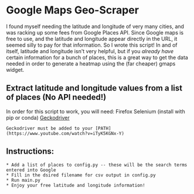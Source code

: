 # Google Maps Geo-Scraper
I found myself needing the latitude and longitude of very many cities, and was racking up some fees from Google Places API. Since Google maps is free to use, and the latitude and longitude appear directly in the URL, it seemed silly to pay for that information. So I wrote this script! In and of itself, latitude and longitude isn't very helpful, but if you *already have* certain information for a bunch of places, this is a great way to get the data needed in order to generate a heatmap using the (far cheaper) gmaps widget. 
## Extract latitude and longitude values from a list of places (No API needed!)

In order for this script to work, you will need:
	Firefox
	Selenium (install with pip or conda)
	[Geckodriver](https://github.com/mozilla/geckodriver/releases/tag/v0.28.0)
	
	Geckodriver must be added to your [PATH](https://www.youtube.com/watch?v=iTyK5KGNx-Y)
	
## Instructions:
	* Add a list of places to config.py -- these will be the search terms entered into Google
	* Fill in the dsired filename for csv output in config.py
	* Run main.py
	* Enjoy your free latitude and longitude information!
	
